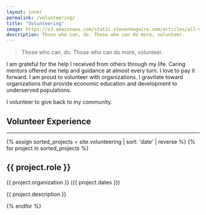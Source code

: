 ```yaml
---
layout: inner
permalink: /volunteering/
title: "Volunteering"
image: https://s3.amazonaws.com/static.stevenmaguire.com/articles/all-stars-talent-show.jpg
description: Those who can, do. Those who can do more, volunteer.
---
```


<div class="col-sm-10 col-sm-offset-1">
    <blockquote>
        <p>Those who can, do. Those who can do more, volunteer.</p>
    </blockquote>
    <p>I am grateful for the help I received from others through my life. Caring mentors offered me help and guidance at almost every turn. I love to pay it forward. I am proud to volunteer with organizations. I gravitate toward organizations that provide economic education and development to underserved populations.</p>
    <p>I volunteer to give back to my community.</p>
</div>
<div class="col-sm-10 col-sm-offset-1 text-center">
    <h2>Volunteer Experience</h2>
    <hr>
</div>
{% assign sorted_projects = site.volunteering | sort: 'date' | reverse %}
{% for project in sorted_projects %}
<div class="col-sm-10 col-sm-offset-1 text-center">
    <div class="theatre project">
    <h2>{{ project.role }}</h2>
    <p>{{ project.organization }} ({{ project.dates }})</p>
    <p>{{ project.description }}</p>
    </div>
</div>
<script type="application/ld+json">
{
    "@context": "http://schema.org",
    "@type": "Person",
    "image": "https://s3.amazonaws.com/static.stevenmaguire.com/headshot-201603.jpg",
    "jobTitle": "{{project.role}}",
    "name": "{{site.title}}",
    "worksFor": {
        "@type": "Organization",
        "name": "{{ project.organization }}"
    },
    "description": "{{ project.description }}"
}
</script>
{% endfor %}


